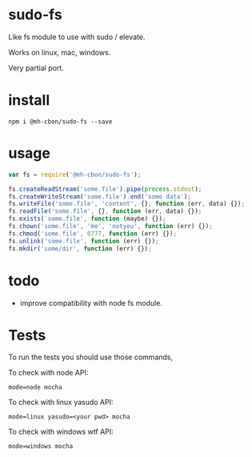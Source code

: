 # sudo-fs

Like fs module to use with sudo / elevate.

Works on linux, mac, windows.

Very partial port.

# install

```
npm i @mh-cbon/sudo-fs --save
```

# usage

```js
var fs = require('@mh-cbon/sudo-fs');

fs.createReadStream('some.file').pipe(process.stdout);
fs.createWriteStream('some.file').end('some data');
fs.writeFile('some.file', 'content', {}, function (err, data) {});
fs.readFile('some.file', {}, function (err, data) {});
fs.exists('some.file', function (maybe) {});
fs.chown('some.file', 'me', 'notyou', function (err) {});
fs.chmod('some.file', 0777, function (err) {});
fs.unlink('some.file', function (err) {});
fs.mkdir('some/dir', function (err) {});

```

# todo

- improve compatibility with node fs module.

# Tests

To run the tests you should use those commands,

To check with node API:
```
mode=node mocha
```

To check with linux yasudo API:
```
mode=linux yasudo=<your pwd> mocha
```

To check with windows wtf API:
```
mode=windows mocha
```
